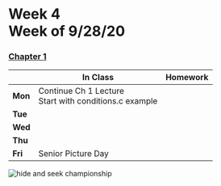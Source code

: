 <meta http-equiv="refresh" content="300"/>

# Week 4<br>Week of 9/28/20 

### [Chapter 1](/apcsp/curriculum/1)  

  |       |In Class               |Homework   |
  |-------|---------              |---------  |
  |**Mon**|Continue Ch 1 Lecture<br>Start with conditions.c example | |
  |**Tue**| | |
  |**Wed**| | |
  |**Thu**| | |
  |**Fri**|Senior Picture Day | |

<img src="https://i.redd.it/es9fpe3llr3z.jpg" alt="hide and seek championship">